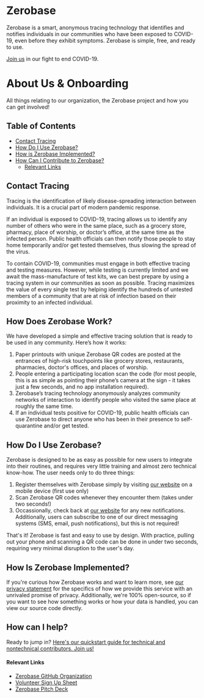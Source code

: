 # Zerobase
Zerobase is a smart, anonymous tracing technology that identifies and notifies individuals in our communities who have been exposed to 
COVID-19, even before they exhibit symptoms. Zerobase is simple, free, and ready to use.

[Join us](https://tinyurl.com/zerobase-volunteer) in our fight to end COVID-19.

# About Us & Onboarding
All things relating to our organization, the Zerobase project and how you can get involved!

## Table of Contents
* [Contact Tracing](#contact-tracing)
* [How Do I Use Zerobase?](#how-do-i-use-zerobase)
* [How is Zerobase Implemented?](#how-is-zerobase-implemented)
* [How Can I Contribute to Zerobase?](#how-can-i-contribute-to-zerobase)
    * [Relevant Links](#relevant-links)



## Contact Tracing
Tracing is the identification of likely disease-spreading interaction between individuals. It is a crucial part of modern pandemic 
response.

If an individual is exposed to COVID-19, tracing allows us to identify any number of others who were in the same place, such as a 
grocery store, pharmacy, place of worship, or doctor’s office, at the same time as the infected person. Public health officials can then 
notify those people to stay home temporarily and/or get tested themselves, thus slowing the spread of the virus.

To contain COVID-19, communities must engage in both effective tracing and testing measures. However, while testing is currently limited 
and we await the mass-manufacture of test kits, we can best prepare by using a tracing system in our communities as soon as possible. 
Tracing maximizes the value of every single test by helping identify the hundreds of untested members of a community that are at risk of 
infection based on their proximity to an infected individual.

## How Does Zerobase Work?

We have developed a simple and effective tracing solution that is ready to be used in any community. Here’s how it works:

1. Paper printouts with unique Zerobase QR codes are posted at the entrances of high-risk touchpoints like grocery stores, restaurants,  
pharmacies, doctor's offices, and places of worship.
2. People entering a participating location scan the code (for most people, this is as simple as pointing their phone’s camera at the 
sign - it takes just a few seconds, and no app installation required). 
3. Zerobase’s tracing technology anonymously analyzes community networks of interaction to identify people who visited the same place at 
roughly the same time. 
4. If an individual tests positive for COVID-19, public health officials can use Zerobase to direct anyone who has been in their 
presence to self-quarantine and/or get tested.


## How Do I Use Zerobase?
Zerobase is designed to be as easy as possible for new users to integrate into their routines, and requires very little training and
almost zero technical know-how. The user needs only to do three things:

1. Register themselves with Zerobase simply by visiting [our website](https://zerobase.io) on a mobile device (first use only)
2. Scan Zerobase QR codes whenever they encounter them (takes under two seconds!)
3. Occassionally, check back at [our website](https://zerobase.io) for any new notifications. Additionally, users can subscribe to one
of our direct messaging systems (SMS, email, push notifications), but this is not required!

That's it! Zerobase is fast and easy to use by design. With practice, pulling out your phone and scanning a QR code can be done in under
two seconds, requiring very minimal disruption to the user's day.

## How Is Zerobase Implemented?
If you're curious how Zerobase works and want to learn more, see [our privacy statement](./PRIVACY.md) for the specifics of how we 
provide this service with an unrivaled promise of privacy. Additionally, we're 100% open-source, so if you want to see how something 
works or how your data is handled, you can view our source code directly.

## How can I help?
Ready to jump in? [Here's our quickstart guide for technical and nontechnical contributors. Join us!](./CONTRIBUTING.md)

#### Relevant Links
* [Zerobase GitHub Organization](https://github.com/zerobase-io)
* [Volunteer Sign Up Sheet](https://tinyurl.com/zerobase-volunteer)
* [Zerobase Pitch Deck](https://github.com/zerobase-io/About-Us-Onboarding/blob/master/zerobase-pitch.pdf)
